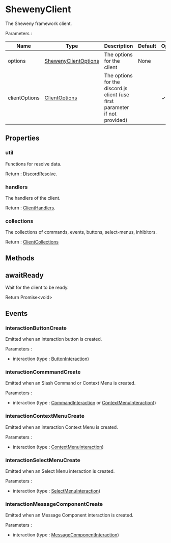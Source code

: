 # ShewenyClient

The Sheweny framework client.

Parameters :

| Name          | Type                                                                             | Description                                                                 | Default | Optional |
| ------------- | -------------------------------------------------------------------------------- | --------------------------------------------------------------------------- | ------- | -------- |
| options       | [ShewenyClientOptions](../typedef/ShewenyClientOptions.md)                       | The options for the client                                                  | None    |          |
| clientOptions | [ClientOptions](https://discord.js.org/#/docs/main/stable/typedef/ClientOptions) | The options for the discord.js client (use first parameter if not provided) |         | ✓        |

## Properties

### util

Functions for resolve data.

Return : [DiscordResolve](../typedef/DiscordResolve.md).

### handlers

The handlers of the client.

Return : [ClientHandlers](../typedef/ClientHandlers.md).

### collections

The collections of commands, events, buttons, select-menus, inhibitors.

Return : [ClientCollections](../typedef/ClientCollections.md)

## Methods

## awaitReady

Wait for the client to be ready.

Return Promise\<void>

## Events

### interactionButtonCreate

Emitted when an interaction button is created.

Parameters :

- interaction (type : [ButtonInteraction](https://discord.js.org/#/docs/main/stable/class/ButtonInteraction))

### interactionCommmandCreate

Emitted when an Slash Command or Context Menu is created.

Parameters :

- interaction (type : [CommandInteraction](https://discord.js.org/#/docs/main/stable/class/CommandInteraction) or [ContextMenuInteraction](https://discord.js.org/#/docs/main/stable/class/ContextMenuInteraction)))

### interactionContextMenuCreate

Emitted when an interaction Context Menu is created.

Parameters :

- interaction (type : [ContextMenuInteraction](https://discord.js.org/#/docs/main/stable/class/ContextMenuInteraction))

### interactionSelectMenuCreate

Emitted when an Select Menu interaction is created.

Parameters :

- interaction (type : [SelectMenuInteraction](https://discord.js.org/#/docs/main/stable/class/SelectMenuInteraction))

### interactionMessageComponentCreate

Emitted when an Message Component interaction is created.

Parameters :

- interaction (type : [MessageComponentInteraction](https://discord.js.org/#/docs/main/stable/class/MessageComponentInteraction))
